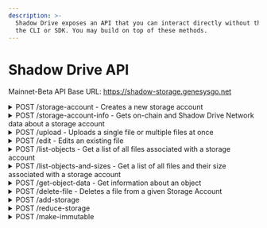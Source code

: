 ```yaml
---
description: >-
  Shadow Drive exposes an API that you can interact directly without the need of
  the CLI or SDK. You may build on top of these methods.
---
```


# Shadow Drive API

Mainnet-Beta API Base URL: https://shadow-storage.genesysgo.net

<details>

<summary>POST /storage-account - Creates a new storage account</summary>

Request content type: application/json

Parameters:

1. transaction: Serialized create storage account transaction that's partially signed by the storage account owner

Response:

```json
{
    "shdw_bucket": String,
    "transaction_signature": String
}
```

</details>

<details>

<summary>POST /storage-account-info - Gets on-chain and Shadow Drive Network data about a storage account</summary>

Request content type: application/json

Parameters:

1. storage\_account: Publickey of the storage account you want to get information for

Response for V1 Storage Account:

```
{
  storage_account: PublicKey,
  reserved_bytes: Number,
  current_usage: Number,
  immutable: Boolean,
  to_be_deleted: Boolean,
  delete_request_epoch: Number,
  owner1: PublicKey,
  owner2: PublicKey,
  accountCoutnerSeed: Number,
  creation_time: Number,
  creation_epoch: Number,
  last_fee_epoch: Number,
  identifier: String
  version: "V1"
}
```

Response for V2 Storage Account

```
{
  storage_account: PublicKey,
  reserved_bytes: Number,
  current_usage: Number,
  immutable: Boolean,
  to_be_deleted: Boolean,
  delete_request_epoch: Number,
  owner1: PublicKey,
  accountCoutnerSeed: Number,
  creation_time: Number,
  creation_epoch: Number,
  last_fee_epoch: Number,
  identifier: String,
  version: "V2"
}
```

</details>

<details>

<summary>POST /upload - Uploads a single file or multiple files at once</summary>

Request content type: multipart/form-data

Parameters (FormData fields):

1. file: The file you want to upload. You may add up to 5 files each with a field name of `file`.
2. message: Base58 message signature.&#x20;
3. signer: Publickey of the signer of the message signature and owner of the storage account
4. storage\_account: Key of the storage account you want to upload to

Example implementation: [https://gist.github.com/tracy-codes/608d8a6e5d917cfff86167250812ebe4](https://gist.github.com/tracy-codes/608d8a6e5d917cfff86167250812ebe4)

Response:

```json
{
    "finalized_locations": [String],
    "message": String
    "upload_errors": [{file: String, storage_account: String, error: String}] or [] if no errors
}
```

</details>

<details>

<summary>POST /edit - Edits an existing file</summary>

Request content type: multipart/form-data

Parameters (FormData fields):

1. file: The file you want to upload. You may add up to 5 files each with a field name of `file`.
2. message: Base58 message signature.&#x20;
3. signer: Publickey of the signer of the message signature and owner of the storage account
4. storage\_account: Key of the storage account you want to upload to
5. url: Url of the original file you want to edit. Example: \`https://shdw-drive.genesysgo.net/\<storage-account>/\<file-name>\`

Example implementation: [https://gist.github.com/tracy-codes/3aab96f4c23086d6124835436d4ca6f4](https://gist.github.com/tracy-codes/3aab96f4c23086d6124835436d4ca6f4)

Response:

```
{
    "finalized_location": String,
    "error": String or not provided if no error
}
```

</details>

<details>

<summary>POST /list-objects - Get a list of all files associated with a storage account</summary>

Request content type: application/json

Parameters:

1. storageAccount: String version of the storage account PublicKey that you want to get a list of files for

Response:

```
{
    "keys": [String]
}
```

</details>

<details>

<summary>POST /list-objects-and-sizes - Get a list of all files and their size associated with a storage account</summary>

Parameters:

1. storageAccount: String version of the storage account PublicKey that you want to get a list of files for

Response:

```
{
    "files": [{"file_name": String, size: Number}]
}
```

</details>

<details>

<summary>POST /get-object-data - Get information about an object</summary>

Request content type: application/json

Parameters:

1. location: URL of the file you want to get information for

Response: JSON object of the file's metadata in the Shadow Drive Network or an error

</details>

<details>

<summary>POST /delete-file - Deletes a file from a given Storage Account</summary>

Request content type: application/json

Parameters:

1. message: Base58 message signature.&#x20;
2. signer: Publickey of the signer of the message signature and owner of the storage account
3. location: URL of the file you want to delete

Example implementation: [https://gist.github.com/tracy-codes/e4597e6fb71733b93e540ef4c14431c9](https://gist.github.com/tracy-codes/e4597e6fb71733b93e540ef4c14431c9)

Response:

```
{
    "message": String,
    "error": String or not passed if no error
}
```

</details>

<details>

<summary>POST /add-storage</summary>

Request content type: application/json

Parameters:

1. transaction - Serialized add storage transaction that is partially signed by the shadow drive network

Response:

```
{
    message: String,
    transaction_signature: String,
    error: String or not provided if no error
}
```

</details>

<details>

<summary>POST /reduce-storage</summary>

Request content type: application/json

Parameters:

1. transaction - Serialized reduce storage transaction that is partially signed by the shadow drive network

Response:

```
{
    message: String,
    transaction_signature: String,
    error: String or not provided if no error
}
```

</details>

<details>

<summary>POST /make-immutable</summary>

Request content type: application/json

Parameters:

1. transaction - Serialized make immutable transaction that is partially signed by the shadow drive network

Response:

```
{
    message: String,
    transaction_signature: String,
    error: String or not provided if no error
}
```

</details>
